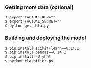 
### Getting more data (optional)
```
$ export FACTUAL_KEY=""
$ export FACTUAL_SECRET=""
$ python get_data.py
```

### Building and deploying the model

```
$ pip install scikit-learn==0.14.1
$ pip install pandas==0.14.1
$ pip install -U yhat
$ python classifier.py
```
